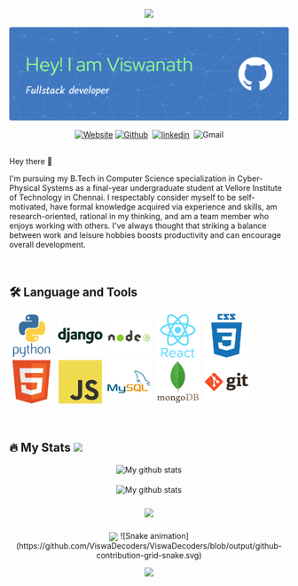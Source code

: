<p align="center">
  <img src="https://capsule-render.vercel.app/api?text=Hello Everyone!&animation=fadeIn&type=waving&color=gradient&height=100"/>
</p>
<a href="https://viswadecoders.github.io"><img src="./github-header-image.png"></a>
<p align="center">
<a href="https://viswadecoders.github.io/"><img alt="Website" src="https://img.shields.io/website?style=for-the-badge&up_message=portfolio&url=https%3A%2F%2Fkkvanonymous.github.io%2F"></a>
<a href="https://github.com/ViswaDecoders"><img alt="Github" src="https://img.shields.io/badge/GitHub-%2312100E.svg?&style=for-the-badge&logo=Github&logoColor=white" /></a>&nbsp; 
<a href="https://www.linkedin.com/in/alapati-lakshmi-viswanath-7b1554194/"><img alt="linkedin" src="https://img.shields.io/badge/linkedin-%230077B5.svg?&style=for-the-badge&logo=linkedin&logoColor=white" /></a>&nbsp;
<img alt="Gmail" src="https://img.shields.io/badge/Gmail-D14836?style=for-the-badge&logo=gmail&logoColor=white" />
<br>
<img src="https://komarev.com/ghpvc/?username=ViswaDecoders&style=flat-square" alt=""/>
</p>

Hey there 👋

I'm pursuing my B.Tech in Computer Science specialization in Cyber-Physical Systems as a final-year undergraduate student at Vellore Institute of Technology in Chennai. I respectably consider myself to be self-motivated, have formal knowledge acquired via experience and skills, am research-oriented, rational in my thinking, and am a team member who enjoys working with others. I've always thought that striking a balance between work and leisure hobbies boosts productivity and can encourage overall development.
 <br><br><br>

## :hammer_and_wrench: Language and Tools
<img src="https://github.com/devicons/devicon/blob/master/icons/python/python-original-wordmark.svg" title="Python" alt="Python" width="80" height="80" />&nbsp;
<img src="https://github.com/devicons/devicon/blob/master/icons/django/django-plain-wordmark.svg" title="Django" alt="Django" width="80" height="80" />&nbsp;
<img src="https://github.com/devicons/devicon/blob/master/icons/nodejs/nodejs-original-wordmark.svg" title="NodeJS" alt="NodeJS" width="80" height="80"/>&nbsp;
<img src="https://github.com/devicons/devicon/blob/master/icons/react/react-original-wordmark.svg" title="React" alt="React" width="80" height="80"/>&nbsp;
<img src="https://github.com/devicons/devicon/blob/master/icons/css3/css3-plain-wordmark.svg"  title="CSS3" alt="CSS" width="80" height="80"/>&nbsp;
<img src="https://github.com/devicons/devicon/blob/master/icons/html5/html5-original.svg" title="HTML5" alt="HTML" width="80" height="80"/>&nbsp;
<img src="https://github.com/devicons/devicon/blob/master/icons/javascript/javascript-original.svg" title="JavaScript" alt="JavaScript" width="80" height="80"/>&nbsp;
<img src="https://github.com/devicons/devicon/blob/master/icons/mysql/mysql-original-wordmark.svg" title="MySQL"  alt="MySQL" width="80" height="80"/>&nbsp;
<img src="https://github.com/devicons/devicon/blob/master/icons/mongodb/mongodb-original-wordmark.svg" title="MongoDB"  alt="MongoDB" width="80" height="80"/>&nbsp;
<img src="https://github.com/devicons/devicon/blob/master/icons/git/git-original-wordmark.svg" title="Git" alt="Git" width="80" height="80"/>
<br><br><br>

## :fire: My Stats <img src="https://media.giphy.com/media/M9gbBd9nbDrOTu1Mqx/giphy.gif" width="60"/>
<p align="center">
<img align="center" src="https://github-readme-streak-stats.herokuapp.com?user=ViswaDecoders&theme=vue-dark&hide_border=true&date_format=M%20j%5B%2C%20Y%5D" alt="My github stats" /> <br><br>
<img align="center" src="https://github-readme-stats.vercel.app/api?username=ViswaDecoders&show_icons=true&include_all_commits=true&theme=cobalt&hide_border=true" alt="My github stats" /> <br><br>
<a href="https://github.com/ViswaDecoders">
  <img align="center" style="margin:0.5rem" src="https://github-readme-stats.vercel.app/api/top-langs/?username=ViswaDecoders&hide=html,css&title_color=ffffff&text_color=c9cacc&icon_color=4AB197&bg_color=1A2B34" />
</a> <br><br>
<img align="center" src="https://activity-graph.herokuapp.com/graph?username=ViswaDecoders&theme=dracula">
![Snake animation](https://github.com/ViswaDecoders/ViswaDecoders/blob/output/github-contribution-grid-snake.svg)
</p>

<p align="center">
  <img src="https://capsule-render.vercel.app/api?type=waving&color=gradient&height=100&section=footer"/>
</p>



